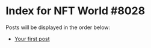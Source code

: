 # Index for NFT World #8028
Posts will be displayed in the order below:

- [Your first post](./001-first.md)

